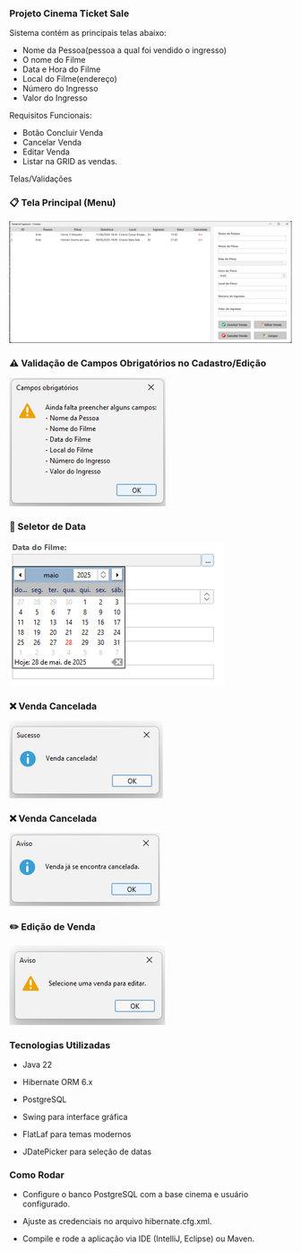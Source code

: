 ### Projeto Cinema Ticket Sale


Sistema contém as principais telas abaixo:
- Nome da Pessoa(pessoa a qual foi vendido o ingresso)
- O nome do Filme
- Data e Hora do Filme
- Local do Filme(endereço)
- Número do Ingresso
- Valor do Ingresso

Requisitos Funcionais:
- Botão Concluir Venda
- Cancelar Venda
- Editar Venda
- Listar na GRID as vendas.

Telas/Validações

### 📋 Tela Principal (Menu)

![Tela Menu Principal](https://github.com/ErickDaniel7/cinema-ticket-sale/blob/main/telas/MenuPrincipal.png)

### ⚠️ Validação de Campos Obrigatórios no Cadastro/Edição
![Campos Obrigatórios](https://github.com/ErickDaniel7/cinema-ticket-sale/blob/main/telas/CamposObrigatorios.png)

### 📅 Seletor de Data
![Seletor Data](https://github.com/ErickDaniel7/cinema-ticket-sale/blob/main/telas/SeletorData.png)

### ❌ Venda Cancelada
![Seletor Data](https://github.com/ErickDaniel7/cinema-ticket-sale/blob/main/telas/VendaCancelada.png)

### ❌ Venda Cancelada
![Seletor Data](https://github.com/ErickDaniel7/cinema-ticket-sale/blob/main/telas/VendaCancelada2.png)

### ✏️ Edição de Venda
![Seletor Data](https://github.com/ErickDaniel7/cinema-ticket-sale/blob/main/telas/VendaEditar.png)

### Tecnologias Utilizadas
- Java 22

- Hibernate ORM 6.x

- PostgreSQL

- Swing para interface gráfica

- FlatLaf para temas modernos

- JDatePicker para seleção de datas
  

### Como Rodar
- Configure o banco PostgreSQL com a base cinema e usuário configurado.

- Ajuste as credenciais no arquivo hibernate.cfg.xml.

- Compile e rode a aplicação via IDE (IntelliJ, Eclipse) ou Maven.





